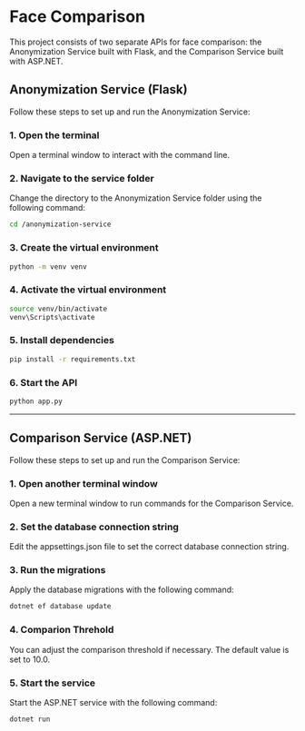 # Face Comparison

This project consists of two separate APIs for face comparison: the Anonymization Service built with Flask, and the Comparison Service built with ASP.NET.

## Anonymization Service (Flask)

Follow these steps to set up and run the Anonymization Service:

### 1. Open the terminal

Open a terminal window to interact with the command line.

### 2. Navigate to the service folder

Change the directory to the Anonymization Service folder using the following command:

```bash
cd /anonymization-service
```

### 3. Create the virtual environment

```bash
python -m venv venv
```

### 4. Activate the virtual environment

```bash
source venv/bin/activate 
venv\Scripts\activate 
```

### 5. Install dependencies

```bash
pip install -r requirements.txt
```

### 6. Start the API

```bash
python app.py
```

---

## Comparison Service (ASP.NET)

Follow these steps to set up and run the Comparison Service:

### 1. Open another terminal window

Open a new terminal window to run commands for the Comparison Service.

### 2. Set the database connection string

Edit the appsettings.json file to set the correct database connection string.

### 3. Run the migrations

Apply the database migrations with the following command:

```bash
dotnet ef database update
```

### 4. Comparion Threhold

You can adjust the comparison threshold if necessary. The default value is set to 10.0.

### 5. Start the service

Start the ASP.NET service with the following command:

```bash
dotnet run
```
